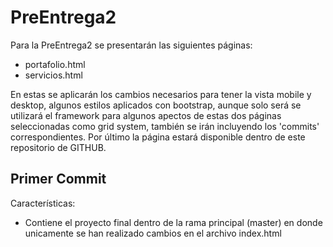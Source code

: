 # PreEntrega2
Para la PreEntrega2 se presentarán las siguientes páginas:  

- portafolio.html
- servicios.html

En estas se aplicarán los cambios necesarios para tener la vista mobile y desktop, algunos estilos aplicados con bootstrap, aunque solo será se utilizará el framework para algunos apectos de estas dos páginas seleccionadas como grid system, también se irán incluyendo los 'commits' correspondientes. Por último la página estará disponible dentro de este repositorio de GITHUB.
## Primer Commit  
Características:    
- Contiene el proyecto final dentro de la rama principal (master) en donde unicamente se han realizado cambios en el archivo index.html
